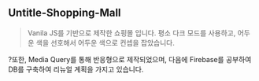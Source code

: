 ## Untitle-Shopping-Mall


>Vanila JS를 기반으로 제작한 쇼핑몰 입니다. 평소 다크 모드를 사용하고, 어두운 색을 선호해서 
어두운 색으로 컨셉을 잡았습니다. 

?또한, Media Query를 통해 반응형으로 제작되었으며, 
다음에 Firebase를 공부하여 DB를 구축하여 리뉴얼 계획을 가지고 있습니다.


